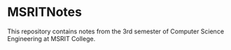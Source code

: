 # MSRITNotes

This repository contains notes from the 3rd semester of Computer Science Engineering at MSRIT College.

